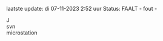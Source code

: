 laatste update: 
di 07-11-2023  2:52   uur 
Status: FAALT - fout - 
<div class="service R">J</div><div class="service R">svn</div><div class="service Y">microstation</div>